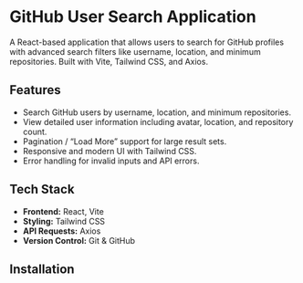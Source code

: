 # GitHub User Search Application

A React-based application that allows users to search for GitHub profiles with advanced search filters like username, location, and minimum repositories. Built with Vite, Tailwind CSS, and Axios.

## Features

- Search GitHub users by username, location, and minimum repositories.
- View detailed user information including avatar, location, and repository count.
- Pagination / “Load More” support for large result sets.
- Responsive and modern UI with Tailwind CSS.
- Error handling for invalid inputs and API errors.

## Tech Stack

- **Frontend:** React, Vite
- **Styling:** Tailwind CSS
- **API Requests:** Axios
- **Version Control:** Git & GitHub

## Installation



